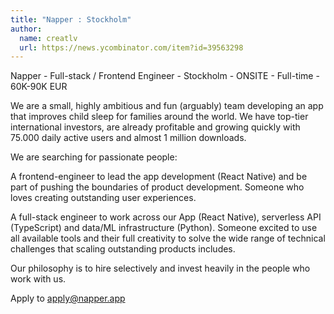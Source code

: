 ```yaml
---
title: "Napper : Stockholm"
author:
  name: creatlv
  url: https://news.ycombinator.com/item?id=39563298
---
```

Napper - Full-stack &#x2F; Frontend Engineer - Stockholm - ONSITE - Full-time - 60K-90K EUR

We are a small, highly ambitious and fun (arguably) team developing an app that improves child sleep for families around the world. We have top-tier international investors, are already profitable and growing quickly with 75.000 daily active users and almost 1 million downloads.

We are searching for passionate people:

A frontend-engineer to lead the app development (React Native) and be part of pushing the boundaries of product development. Someone who loves creating outstanding user experiences.

A full-stack engineer to work across our App (React Native), serverless API (TypeScript) and data&#x2F;ML infrastructure (Python). Someone excited to use all available tools and their full creativity to solve the wide range of technical challenges that scaling outstanding products includes.

Our philosophy is to hire selectively and invest heavily in the people who work with us.

Apply to apply@napper.app
